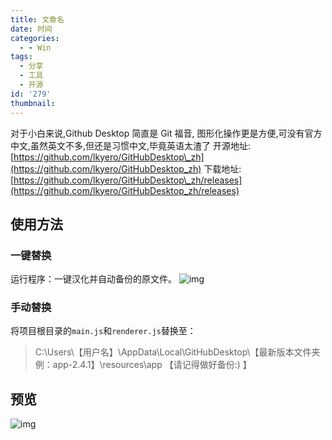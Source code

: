```yaml
---
title: 文章名
date: 时间
categories:
  - - Win
tags:
  - 分享
  - 工具
  - 开源
id: '279'
thumbnail:
---
```



对于小白来说,Github Desktop 简直是 Git 福音, 图形化操作更是方便,可没有官方中文,虽然英文不多,但还是习惯中文,毕竟英语太渣了 开源地址: [https://github.com/lkyero/GitHubDesktop\_zh](https://github.com/lkyero/GitHubDesktop_zh) 下载地址: [https://github.com/lkyero/GitHubDesktop\_zh/releases](https://github.com/lkyero/GitHubDesktop_zh/releases)

## 使用方法

### 一键替换

运行程序：一键汉化并自动备份的原文件。 ![img](https://cdn.uzz5.com/imgs/2021/03/10/vUYnHNv4.webp)

### 手动替换

将项目根目录的`main.js`和`renderer.js`替换至：

> C:\\Users\\【用户名】\\AppData\\Local\\GitHubDesktop\\【最新版本文件夹 例：app-2.4.1】\\resources\\app 【请记得做好备份:) 】

## 预览

![img](https://cdn.uzz5.com/imgs/2021/03/10/5eD9GY1I.webp)